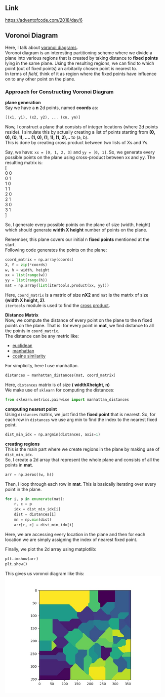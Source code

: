 ## Link
https://adventofcode.com/2018/day/6

## Voronoi Diagram
Here, I talk about [voronoi diagrams](https://en.wikipedia.org/wiki/Voronoi_diagram).  
Voronoi diagram is an interesting partitioning scheme where we divide a plane into various regions that is created by 
taking distance to **fixed points** lying in the same plane. Using the resulting regions, we can find to which point (out of fixed points) 
an arbitarily chosen point is nearest to.  
In terms of *field*, think of it as region where the fixed points have influence on to any other point on the plane.  

### Approach for Constructing Voronoi Diagram

**plane generation**  
Say we have a **n** 2d points, named **coords** as:
```python
[(x1, y1), (x2, y2), ... (xn, yn)]
```
Now, I construct a plane that consists of integer locations (where 2d points reside). I simulate this by actually creating 
a list of points starting from **(0, 0), (0, 1), .... (1, 0), (1, 1), (1, 2),..** to (a, b).  
This is done by creating cross product between two lists of Xs and Ys.  
  
Say, we have:
`xx = [0, 1, 2, 3]` and `yy = [0, 1]`.
So, we generate every possible points on the plane using cross-product between xx and yy. The resulting matrix is:  
[  
    0 0  
    0 1  
    1 0  
    1 1  
    2 0  
    2 1  
    3 0  
    3 1  
]
  
So, I generate every possible points on the plane of size (width, height) which should generate **width X height** number of points on 
the plane. 
  
Remember, this plane covers our initial n **fixed points** mentioned at the start.  
Following code generates the points on the plane:
```python
coord_matrix = np.array(coords)
X, Y = zip(*coords)
w, h = width, height
xx = list(range(w))
yy = list(range(h))
mat = np.array(list(itertools.product(xx, yy)))
```

Here, `coord_matrix` is a matrix of size **nX2** and `mat` is the matrix of size **(width X height, 2)**.  
`itertools` module is used to find the [cross product](https://en.wikipedia.org/wiki/Cross_product). 

**Distance Matrix**  
Now, we compute the distance of every point on the plane to the **n** fixed points on the plane. 
That is: for every point in **mat**, we find distance to all the points in `coord_matrix`.  
The distance can be any metric like:  
- [euclidean](https://en.wikipedia.org/wiki/Euclidean_distance)
- [manhattan](https://en.wikipedia.org/wiki/Taxicab_geometry)
- [cosine similarity](https://en.wikipedia.org/wiki/Cosine_similarity)

For simplicity, here I use manhattan.  
```python
distances = manhattan_distances(mat, coord_matrix)
```
Here, `distances` matrix is of size **( widthXheight, n)**  
We make use of `sklearn` for computing the distances:

```python
from sklearn.metrics.pairwise import manhattan_distances
```


**computing nearest point**  
Using `distances` matrix, we just find the **fixed point** that is nearest. So, for each row in `distances` we use arg min to 
find the index to the nearest fixed point.  
```python
dist_min_idx = np.argmin(distances, axis=1)
```

**creating regions**  
This is the main part where we create regions in the plane by making use of `dist_min_idx`.  
So, I create a 2d array that represent the whole plane and consists of all the points in **mat**.  
```python
arr = np.zeros((w, h))
```

Then, I loop through each row in **mat**. This is basically iterating over every point in the plane. 
```python
for i, p in enumerate(mat):
    r, c = p
    idx = dist_min_idx[i]
    dist = distances[i]
    mn = np.min(dist)
    arr[r, c] = dist_min_idx[i]
```
Here, we are accessing every location in the plane and then for each location we are simply assigning the index of nearest fixed point.  

Finally, we plot the 2d array using matplotlib:
```python
plt.imshow(arr)
plt.show()
```
This gives us voronoi diagram like this:  
![voronoi diagram](voronoi.jpg)
